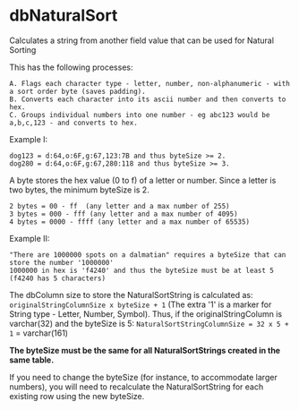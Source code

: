 # dbNaturalSort
Calculates a string from another field value that can be used for Natural Sorting

This has the following processes:

    A. Flags each character type - letter, number, non-alphanumeric - with a sort order byte (saves padding).
    B. Converts each character into its ascii number and then converts to hex.
    C. Groups individual numbers into one number - eg abc123 would be a,b,c,123 - and converts to hex.

Example I:

    dog123 = d:64,o:6F,g:67,123:7B and thus byteSize >= 2.
    dog280 = d:64,o:6F,g:67,280:118 and thus byteSize >= 3.

A byte stores the hex value (0 to f) of a letter or number. Since a letter is two bytes, the minimum byteSize is 2.

    2 bytes = 00 - ff  (any letter and a max number of 255)
    3 bytes = 000 - fff (any letter and a max number of 4095)
    4 bytes = 0000 - ffff (any letter and a max number of 65535)

Example II:

    "There are 1000000 spots on a dalmatian" requires a byteSize that can store the number '1000000'
    1000000 in hex is 'f4240' and thus the byteSize must be at least 5 (f4240 has 5 characters)

The dbColumn size to store the NaturalSortString is calculated as: `originalStringColumnSize x byteSize + 1` (The extra '1' is a marker for String type - Letter, Number, Symbol). Thus, if the originalStringColumn is varchar(32) and the byteSize is 5: 
`NaturalSortStringColumnSize = 32 x 5 + 1` = varchar(161)

**The byteSize must be the same for all NaturalSortStrings created in the same table.**

If you need to change the byteSize (for instance, to accommodate larger numbers), you will need to recalculate the NaturalSortString for each existing row using the new byteSize.
